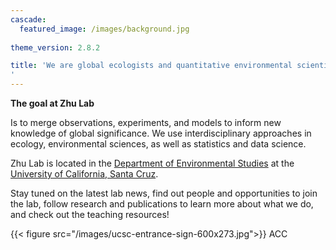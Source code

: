 ```yaml
---
cascade:
  featured_image: /images/background.jpg
 
theme_version: 2.8.2

title: 'We are global ecologists and quantitative environmental scientists, interested in the intersection of climate change, biodiversity, and ecosystem processes.
'
---
```

**The goal at Zhu Lab**

Is to merge observations, experiments, and models to inform new knowledge of global significance. We use interdisciplinary approaches in ecology, environmental sciences, as well as statistics and data science.

Zhu Lab is located in the [Department of Environmental Studies](https://envs.ucsc.edu/) at the [University of California, Santa Cruz](https://www.ucsc.edu/index.html).

Stay tuned on the latest lab news, find out people and opportunities to join the lab, follow research and publications to learn more about what we do, and check out the teaching resources!

{{< figure src="/images/ucsc-entrance-sign-600x273.jpg">}} ACC


